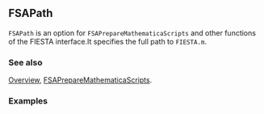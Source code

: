 ```mathematica
 
```

## FSAPath

`FSAPath` is an option for `FSAPrepareMathematicaScripts` and other functions of the FIESTA interface.It specifies the full path to `FIESTA.m`.

### See also

[Overview](Extra/FeynHelpers.md), [FSAPrepareMathematicaScripts](FSAPrepareMathematicaScripts.md).

### Examples